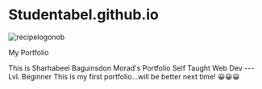 # Studentabel.github.io
![recipelogonob](https://user-images.githubusercontent.com/110463619/209152225-5df0ee5a-a6ae-4163-b6eb-165067552b38.png)

My Portfolio

This is Sharhabeel Baguinsdon Morad's Portfolio
Self Taught Web Dev --- Lvl. Beginner 
This is my first portfolio...will be better next time! 😀😀😀